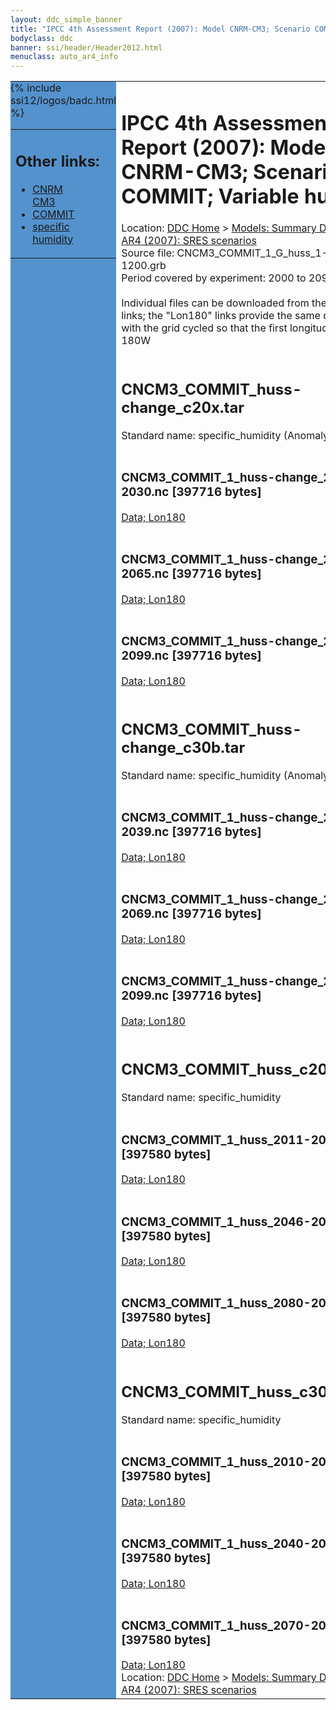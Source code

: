 ```yaml
---
layout: ddc_simple_banner
title: "IPCC 4th Assessment Report (2007): Model CNRM-CM3; Scenario COMMIT; Variable huss"
bodyclass: ddc
banner: ssi/header/Header2012.html
menuclass: auto_ar4_info
---
```



<table width="100%" border="0" cellspacing="0" cellpadding="0" style="border-collapse: collapse;">
<tr style="margin:0;padding:0;border:0;">
<td style="margin:0;padding:0;border:0;height:1pt;width:150pt;background:#5492CD;" valign="top" >

<div id="lh-col2" class="auto_ar4_info">
<table class="menumain" bgcolor="#5492CD" cellspacing="0" width="100%" border="0">
<tr><td>
<h2> Other links:</h2>
<ul>
<li><a href="/auto/ar4/model-CNRM-CM3.html">CNRM<br/>CM3</a></li>
<li><a href="/auto/ar4/scenario-COMMIT.html">COMMIT</a></li>
<li><a href="/auto/ar4/var-specific_humidity.html">specific humidity</a></li>
</ul>
</td></tr>
{% include ssi12/logos/badc.html %}
</table>
</div>
</td>
<td><h1>IPCC 4th Assessment Report (2007): Model CNRM-CM3; Scenario COMMIT; Variable huss</h1>

<!-- Breadcrumb1 -->
<div id="breadcrumb1" align="left">
Location: <a href="/index.html">DDC Home</a> > <a href="/sim/gcm_clim/">Models: Summary Data</a>
> <a href="/sim/gcm_clim/SRES_AR4/index.html">AR4 (2007): SRES scenarios</a>
</div>
<!-- End of Breadcrumb1 -->Source file: CNCM3_COMMIT_1_G_huss_1-1200.grb
<br/>
Period covered by experiment: 2000 to 2099<br/>
<br/>Individual files can be downloaded from the "data" links; the "Lon180" links provide the same data
         with the grid cycled so that the first longitude is 180W<br/>
<br/><h2>CNCM3_COMMIT_huss-change_c20x.tar</h2>
Standard name: specific_humidity (Anomaly)<br>
<br/><h3>CNCM3_COMMIT_1_huss-change_2011-2030.nc [397716 bytes]</h3>
<a href="http://apps.ipcc-data.org/cgi-bin/downl/ar4_nc/huss/CNCM3_COMMIT_1_huss-change_2011-2030.nc">Data; </a><a href="http://apps.ipcc-data.org/cgi-bin/downl/ar4_nc/huss/CNCM3_COMMIT_1_huss-change_2011-2030.cyto180.nc"> Lon180</a><br/>
<br/><h3>CNCM3_COMMIT_1_huss-change_2046-2065.nc [397716 bytes]</h3>
<a href="http://apps.ipcc-data.org/cgi-bin/downl/ar4_nc/huss/CNCM3_COMMIT_1_huss-change_2046-2065.nc">Data; </a><a href="http://apps.ipcc-data.org/cgi-bin/downl/ar4_nc/huss/CNCM3_COMMIT_1_huss-change_2046-2065.cyto180.nc"> Lon180</a><br/>
<br/><h3>CNCM3_COMMIT_1_huss-change_2080-2099.nc [397716 bytes]</h3>
<a href="http://apps.ipcc-data.org/cgi-bin/downl/ar4_nc/huss/CNCM3_COMMIT_1_huss-change_2080-2099.nc">Data; </a><a href="http://apps.ipcc-data.org/cgi-bin/downl/ar4_nc/huss/CNCM3_COMMIT_1_huss-change_2080-2099.cyto180.nc"> Lon180</a><br/>
<br/><h2>CNCM3_COMMIT_huss-change_c30b.tar</h2>
Standard name: specific_humidity (Anomaly)<br>
<br/><h3>CNCM3_COMMIT_1_huss-change_2010-2039.nc [397716 bytes]</h3>
<a href="http://apps.ipcc-data.org/cgi-bin/downl/ar4_nc/huss/CNCM3_COMMIT_1_huss-change_2010-2039.nc">Data; </a><a href="http://apps.ipcc-data.org/cgi-bin/downl/ar4_nc/huss/CNCM3_COMMIT_1_huss-change_2010-2039.cyto180.nc"> Lon180</a><br/>
<br/><h3>CNCM3_COMMIT_1_huss-change_2040-2069.nc [397716 bytes]</h3>
<a href="http://apps.ipcc-data.org/cgi-bin/downl/ar4_nc/huss/CNCM3_COMMIT_1_huss-change_2040-2069.nc">Data; </a><a href="http://apps.ipcc-data.org/cgi-bin/downl/ar4_nc/huss/CNCM3_COMMIT_1_huss-change_2040-2069.cyto180.nc"> Lon180</a><br/>
<br/><h3>CNCM3_COMMIT_1_huss-change_2070-2099.nc [397716 bytes]</h3>
<a href="http://apps.ipcc-data.org/cgi-bin/downl/ar4_nc/huss/CNCM3_COMMIT_1_huss-change_2070-2099.nc">Data; </a><a href="http://apps.ipcc-data.org/cgi-bin/downl/ar4_nc/huss/CNCM3_COMMIT_1_huss-change_2070-2099.cyto180.nc"> Lon180</a><br/>
<br/><h2>CNCM3_COMMIT_huss_c20x.tar</h2>
Standard name: specific_humidity<br>
<br/><h3>CNCM3_COMMIT_1_huss_2011-2030.nc [397580 bytes]</h3>
<a href="http://apps.ipcc-data.org/cgi-bin/downl/ar4_nc/huss/CNCM3_COMMIT_1_huss_2011-2030.nc">Data; </a><a href="http://apps.ipcc-data.org/cgi-bin/downl/ar4_nc/huss/CNCM3_COMMIT_1_huss_2011-2030.cyto180.nc"> Lon180</a><br/>
<br/><h3>CNCM3_COMMIT_1_huss_2046-2065.nc [397580 bytes]</h3>
<a href="http://apps.ipcc-data.org/cgi-bin/downl/ar4_nc/huss/CNCM3_COMMIT_1_huss_2046-2065.nc">Data; </a><a href="http://apps.ipcc-data.org/cgi-bin/downl/ar4_nc/huss/CNCM3_COMMIT_1_huss_2046-2065.cyto180.nc"> Lon180</a><br/>
<br/><h3>CNCM3_COMMIT_1_huss_2080-2099.nc [397580 bytes]</h3>
<a href="http://apps.ipcc-data.org/cgi-bin/downl/ar4_nc/huss/CNCM3_COMMIT_1_huss_2080-2099.nc">Data; </a><a href="http://apps.ipcc-data.org/cgi-bin/downl/ar4_nc/huss/CNCM3_COMMIT_1_huss_2080-2099.cyto180.nc"> Lon180</a><br/>
<br/><h2>CNCM3_COMMIT_huss_c30b.tar</h2>
Standard name: specific_humidity<br>
<br/><h3>CNCM3_COMMIT_1_huss_2010-2039.nc [397580 bytes]</h3>
<a href="http://apps.ipcc-data.org/cgi-bin/downl/ar4_nc/huss/CNCM3_COMMIT_1_huss_2010-2039.nc">Data; </a><a href="http://apps.ipcc-data.org/cgi-bin/downl/ar4_nc/huss/CNCM3_COMMIT_1_huss_2010-2039.cyto180.nc"> Lon180</a><br/>
<br/><h3>CNCM3_COMMIT_1_huss_2040-2069.nc [397580 bytes]</h3>
<a href="http://apps.ipcc-data.org/cgi-bin/downl/ar4_nc/huss/CNCM3_COMMIT_1_huss_2040-2069.nc">Data; </a><a href="http://apps.ipcc-data.org/cgi-bin/downl/ar4_nc/huss/CNCM3_COMMIT_1_huss_2040-2069.cyto180.nc"> Lon180</a><br/>
<br/><h3>CNCM3_COMMIT_1_huss_2070-2099.nc [397580 bytes]</h3>
<a href="http://apps.ipcc-data.org/cgi-bin/downl/ar4_nc/huss/CNCM3_COMMIT_1_huss_2070-2099.nc">Data; </a><a href="http://apps.ipcc-data.org/cgi-bin/downl/ar4_nc/huss/CNCM3_COMMIT_1_huss_2070-2099.cyto180.nc"> Lon180</a><br/>
<!-- Breadcrumb2 -->
<div id="breadcrumb2" align="left">
Location: <a href="/index.html">DDC Home</a> > <a href="/sim/gcm_clim/">Models: Summary Data</a>
> <a href="/sim/gcm_clim/SRES_AR4/index.html">AR4 (2007): SRES scenarios</a>
</div>
<!-- End of Breadcrumb2 --></td></tr></table>
